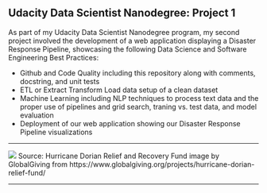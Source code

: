 ## Udacity Data Scientist Nanodegree: Project 1

As part of my Udacity Data Scientist Nanodegree program, my second project involved the development of a web application displaying a Disaster Response Pipeline, showcasing the following Data Science and Software Engineering Best Practices:

* Github and Code Quality including this repository along with comments, docstring, and unit tests
* ETL or Extract Transform Load data setup of a clean dataset
* Machine Learning including NLP techniques to process text data and the proper use of pipelines and grid search, traning vs. test data, and model evaluation
* Deployment of our web application showing our Disaster Response Pipeline visualizations 

---
<img src='https://files.globalgiving.org/pfil/42289/pict_large.jpg?m=1567080625000'>
Source: Hurricane Dorian Relief and Recovery Fund image by GlobalGiving from https://www.globalgiving.org/projects/hurricane-dorian-relief-fund/

---

